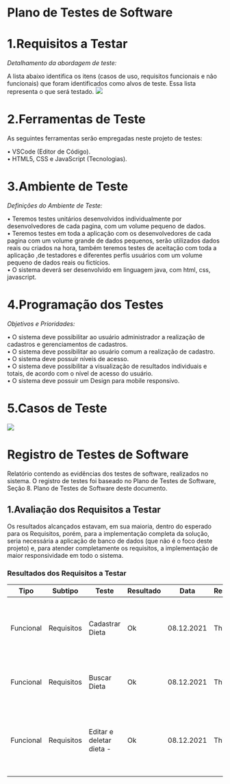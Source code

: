 # Plano de Testes de Software


# 1.Requisitos a Testar 
*Detalhamento da abordagem de teste:*    
  
A lista abaixo identifica os itens (casos de uso, requisitos funcionais e não funcionais) que foram identificados como alvos de teste. Essa lista representa o que será testado. <image src="img/teste de software.png"></image> 



   
  
# 2.Ferramentas de Teste
  
  As seguintes ferramentas serão empregadas neste projeto de testes:
  
•	VSCode (Editor de Código).  
•	HTML5, CSS e JavaScript (Tecnologias).  


# 3.Ambiente de Teste 
*Definições do Ambiente de Teste:* 

• Teremos testes unitários desenvolvidos individualmente por desenvolvedores de cada pagina, com um volume pequeno de dados.  
• Teremos testes em toda a aplicação com os desenvolvedores de cada pagina com um volume grande de dados pequenos, serão utilizados dados reais ou criados na hora, também teremos testes de aceitação com toda a aplicação ,de testadores e diferentes perfis usuários com um volume pequeno de dados reais ou fictícios.  
• O sistema deverá ser desenvolvido em linguagem java, com html, css, javascript.



# 4.Programação dos Testes 
*Objetivos e Prioridades:*
  
• O sistema deve possibilitar ao usuário administrador a realização de cadastros e gerenciamentos de cadastros.   
• O sistema deve possibilitar ao usuário comum a realização de cadastro.        
• O sistema deve possuir níveis de acesso.    
• O sistema deve possibilitar a visualização de resultados individuais e totais, de acordo com o nível de acesso do usuário.   
• O sistema deve possuir um Design para mobile responsivo.    


# 5.Casos de Teste
<image src="img/caso de teste tabela.png"></image>




   
# Registro de Testes de Software

Relatório contendo as evidências dos testes de software, realizados no sistema. O registro de testes foi baseado no Plano de Testes de Software, Seção 8. Plano de Testes de Software deste documento.

## 1.Avaliação dos Requisitos a Testar

Os resultados alcançados estavam, em sua maioria, dentro do esperado para os Requisitos, porém, para a implementação completa da solução, seria necessária a aplicação de banco de dados (que não é o foco deste projeto) e, para atender completamente os requisitos, a implementação de maior responsividade em todo o sistema.


### Resultados dos Requisitos a Testar
Tipo     | Subtipo | Teste                                        | Resultado | Data | Responsável|Descrição|
|---------|----------|----------------------------------------------|-----------|------|------------|---------|
|Funcional|Requisitos| Cadastrar Dieta  |Ok|08.12.2021|Thiago| Foi possível cadastrar Dieta e armazenar no banco de dados.|
|Funcional|Requisitos| Buscar Dieta  |Ok|08.12.2021|Thiago|Foi possível buscar a dieta do banco. |
|Funcional|Requisitos| Editar e deletar dieta -|Ok|08.12.2021|Thiago|Foi possível editar o nome da dieta e deletá-la do banco de dados.|

